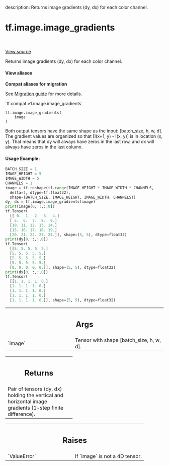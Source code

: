description: Returns image gradients (dy, dx) for each color channel.

<div itemscope itemtype="http://developers.google.com/ReferenceObject">
<meta itemprop="name" content="tf.image.image_gradients" />
<meta itemprop="path" content="Stable" />
</div>

# tf.image.image_gradients

<!-- Insert buttons and diff -->

<table class="tfo-notebook-buttons tfo-api nocontent" align="left">

</table>

<a target="_blank" href="/code/stable/tensorflow/python/ops/image_ops_impl.py">View source</a>



Returns image gradients (dy, dx) for each color channel.

<section class="expandable">
  <h4 class="showalways">View aliases</h4>
  <p>
<b>Compat aliases for migration</b>
<p>See
<a href="https://www.tensorflow.org/guide/migrate">Migration guide</a> for
more details.</p>
<p>`tf.compat.v1.image.image_gradients`</p>
</p>
</section>

<pre class="devsite-click-to-copy prettyprint lang-py tfo-signature-link">
<code>tf.image.image_gradients(
    image
)
</code></pre>



<!-- Placeholder for "Used in" -->

Both output tensors have the same shape as the input: [batch_size, h, w,
d]. The gradient values are organized so that [I(x+1, y) - I(x, y)] is in
location (x, y). That means that dy will always have zeros in the last row,
and dx will always have zeros in the last column.

#### Usage Example:

```python
BATCH_SIZE = 1
IMAGE_HEIGHT = 5
IMAGE_WIDTH = 5
CHANNELS = 1
image = tf.reshape(tf.range(IMAGE_HEIGHT * IMAGE_WIDTH * CHANNELS,
  delta=1, dtype=tf.float32),
  shape=(BATCH_SIZE, IMAGE_HEIGHT, IMAGE_WIDTH, CHANNELS))
dy, dx = tf.image.image_gradients(image)
print(image[0, :,:,0])
tf.Tensor(
  [[ 0.  1.  2.  3.  4.]
  [ 5.  6.  7.  8.  9.]
  [10. 11. 12. 13. 14.]
  [15. 16. 17. 18. 19.]
  [20. 21. 22. 23. 24.]], shape=(5, 5), dtype=float32)
print(dy[0, :,:,0])
tf.Tensor(
  [[5. 5. 5. 5. 5.]
  [5. 5. 5. 5. 5.]
  [5. 5. 5. 5. 5.]
  [5. 5. 5. 5. 5.]
  [0. 0. 0. 0. 0.]], shape=(5, 5), dtype=float32)
print(dx[0, :,:,0])
tf.Tensor(
  [[1. 1. 1. 1. 0.]
  [1. 1. 1. 1. 0.]
  [1. 1. 1. 1. 0.]
  [1. 1. 1. 1. 0.]
  [1. 1. 1. 1. 0.]], shape=(5, 5), dtype=float32)
```



<!-- Tabular view -->
 <table class="responsive fixed orange">
<colgroup><col width="214px"><col></colgroup>
<tr><th colspan="2"><h2 class="add-link">Args</h2></th></tr>

<tr>
<td>
`image`
</td>
<td>
Tensor with shape [batch_size, h, w, d].
</td>
</tr>
</table>



<!-- Tabular view -->
 <table class="responsive fixed orange">
<colgroup><col width="214px"><col></colgroup>
<tr><th colspan="2"><h2 class="add-link">Returns</h2></th></tr>
<tr class="alt">
<td colspan="2">
Pair of tensors (dy, dx) holding the vertical and horizontal image
gradients (1-step finite difference).
</td>
</tr>

</table>



<!-- Tabular view -->
 <table class="responsive fixed orange">
<colgroup><col width="214px"><col></colgroup>
<tr><th colspan="2"><h2 class="add-link">Raises</h2></th></tr>

<tr>
<td>
`ValueError`
</td>
<td>
If `image` is not a 4D tensor.
</td>
</tr>
</table>

